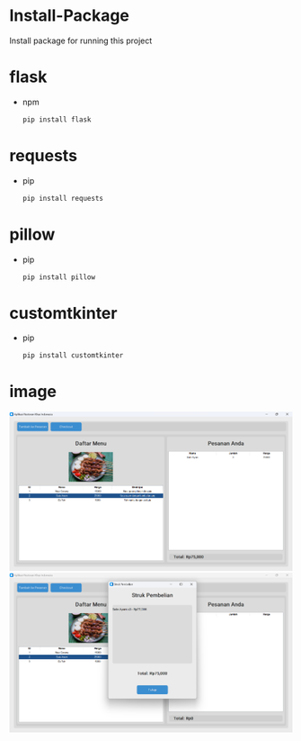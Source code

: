 # Install-Package
Install package for running this project

# flask
* npm
  ```sh
  pip install flask
  ```

# requests
* pip
  ```sh
  pip install requests
  ```

# pillow
* pip
  ```sh
  pip install pillow
  ```

# customtkinter
* pip
  ```sh
  pip install customtkinter
  ```


# image

![img](https://github.com/Aqilws/POS_APP/blob/main/images/Screenshot%202024-12-01%20140006.png)
![img](https://github.com/Aqilws/POS_APP/blob/main/images/Screenshot%202024-12-01%20140026.png)
